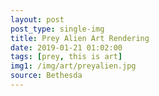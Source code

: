 ```yaml
---
layout: post
post_type: single-img
title: Prey Alien Art Rendering
date: 2019-01-21 01:02:00
tags: [prey, this is art]
img1: /img/art/preyalien.jpg
source: Bethesda
---
```

